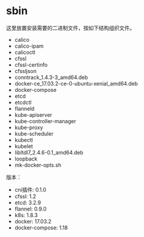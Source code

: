 # sbin

这里放置安装需要的二进制文件，按如下结构组织文件。

- calico
- calico-ipam
- calicoctl
- cfssl
- cfssl-certinfo
- cfssljson
- conntrack_1.4.3-3_amd64.deb
- docker-ce_17.03.2-ce-0-ubuntu-xenial_amd64.deb
- docker-compose
- etcd
- etcdctl
- flanneld
- kube-apiserver
- kube-controller-manager
- kube-proxy
- kube-scheduler
- kubectl
- kubelet
- libltdl7_2.4.6-0.1_amd64.deb
- loopback
- mk-docker-opts.sh

版本：

- cni插件: 0.1.0
- cfssl: 1.2
- etcd: 3.2.9
- flannel: 0.9.0
- k8s: 1.8.3
- docker: 17.03.2
- docker-compose: 1.18

